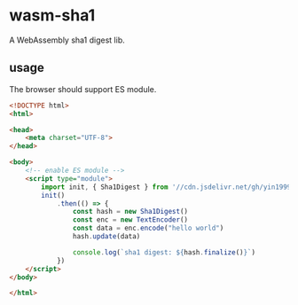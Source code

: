 # wasm-sha1

A WebAssembly sha1 digest lib.

## usage

The browser should support ES module.

```html
<!DOCTYPE html>
<html>

<head>
	<meta charset="UTF-8">
</head>

<body>
	<!-- enable ES module -->
	<script type="module"> 
		import init, { Sha1Digest } from '//cdn.jsdelivr.net/gh/yin1999/wasm-sha1@release/sha1_wasm.js'
		init()
			.then(() => {
				const hash = new Sha1Digest()
				const enc = new TextEncoder()
				const data = enc.encode("hello world")
				hash.update(data)

				console.log(`sha1 digest: ${hash.finalize()}`)
			})
	</script>
</body>

</html>
```
